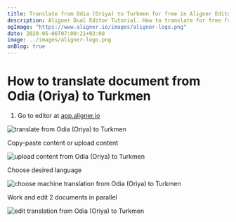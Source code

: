 ```yaml
---
title: Translate from Odia (Oriya) to Turkmen for free in Aligner Editor
description: Aligner Dual Editor Tutorial. How to translate for free from Odia (Oriya) to Turkmen. Aligner is multilingual document management platform. 
ogImage: "https://www.aligner.io/images/aligner-logo.png"
date: 2020-05-06T07:09:21+03:00
image: ../images/aligner-logo.png
onBlog: true
---
```


# How to translate document from Odia (Oriya) to Turkmen

1. Go to editor at [app.aligner.io](https://app.aligner.io "Aligner App web page")

![translate from Odia (Oriya) to Turkmen](../aligner-blank-editor.png "translate from Odia (Oriya) to Turkmen")

Copy-paste content or upload content

![upload content from Odia (Oriya) to Turkmen](../aligner-uploaded-document.png "upload content from Odia (Oriya) to Turkmen")

Choose desired language

![choose machine translation from Odia (Oriya) to Turkmen](../aligner-language-dropdown.png "choose machine translation from Odia (Oriya) to Turkmen")

Work and edit 2 documents in parallel

![edit translation from Odia (Oriya) to Turkmen](../aligner-double-sitded-editor.png "edit translation from Odia (Oriya) to Turkmen")

